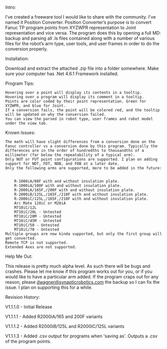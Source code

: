 Intro:


I've created a freeware tool I would like to share with the community. I've named it Position Converter. Position Converter’s purpose is to convert Fanuc TP program points from XYZWPR representation to Joint representation and vice versa. The program does this by opening a full MD: backup and parsing all .ls files contained along with a number of various files for the robot’s arm type, user tools, and user frames in order to do the conversion properly.


Installation:


Download and extract the attached .zip file into a folder somewhere.
Make sure your computer has .Net 4.6.1 Framework installed.


Program Tips:

    Hovering over a point will display its contents in a tooltip.
    Hovering over a program will display its comment in a tooltip.
    Points are color coded by their point representation. Green for XYZWPR, and blue for Joint.
    If a conversion fails, the point will be colored red, and the tooltip will be updated on why the conversion failed.
    You can view the parsed in robot type, user frames and robot model under the view tab.


Known Issues:

    The math will have slight differences from a conversion done on the Fanuc controller vs a conversion done by this program. Typically the differences are in the order of hundredths to thousandths of a millimeter (far below the repeatability of a typical arm).
    Only NUT or FUT point configurations are supported. I plan on adding support for NDT, FDT, NDB, and FDB at a later date.
    Only the following arms are supported, more to be added in the future:


        R-1000iA/80F with and without insulation plate.
        R-1000iA/100F with and without insulation plate.
        R-2000iA/165F,/200F with and without insulation plate.
        R-2000iB/125L,/165F,/210F with and without insulation plate.
        R-2000iC/125L,/165F,/210F with and without insulation plate.
        Arc Mate 120iC or M20iA
        M710iC/12L
        M710iC/20L - Untested
        M710iC/20M - Untested
        M710iC/45M - Untested
        M710iC/50 - Untested
        M710iC/70 - Untested
    Multiple groups are now kinda supported, but only the first group will get converted.
    Remote TCP is not supported.
    Extended Axes are not supported.


Help Me Out:


This release is pretty much alpha level. As such there will be bugs and crashes. Please let me know if this program works out for you, or if you would like to have a particular arm added. If the program craps out for any reason, please dwagner@synapticrobotics.com the backup so I can fix the issue. I plan on supporting this for a while.


Revision History:

V1.1.1.0 - Initial Release

V1.1.1.1 - Added R2000iA/165 and 200F variants

V1.1.1.2 - Added R2000iB/125L and R2000iC/125L variants

V1.1.1.3 - Added .csv output for programs when 'saving as'. Outputs a .csv of the program points.
